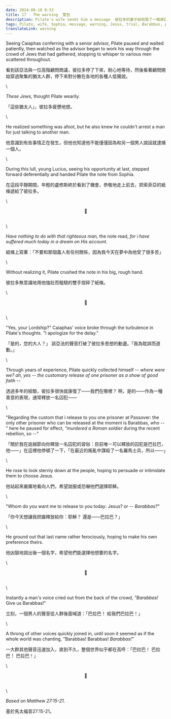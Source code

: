 ```yaml
---
date: 2024-08-18 8:33
title: 17 - The warning  警告
description: Pilate's wife sends him a message  彼拉多的妻子給他發了一條資訊
tags: Pilate, wife, Sophia, message, warning, Jesus, trial, Barabbas, prisoner, release
translateLink: warning
---
```


Seeing Caiaphas conferring with a senior advisor, Pilate paused and waited patiently, then watched as the advisor began to work his way through the crowd of Jews that had gathered, stopping to whisper to various men scattered throughout. 

看到該亞法與一位高階顧問商議，彼拉多停了下來，耐心地等待，然後看著顧問開始穿過聚集的猶太人群，停下來對分散在各地的各種人低聲說。

\

*These Jews,* thought Pilate wearily. 

「這些猶太人」，彼拉多疲憊地想。

\

He realized something was afoot, but he also knew he couldn't arrest a man for just talking to another man. 

他意識到有些事情正在發生，但他也知道他不能僅僅因為和另一個男人說話就逮捕一個人。

\

During this lull, young Lucius, seeing his opportunity at last, stepped forward deferentially and handed Pilate the note from Sophia. 

在這段平靜期間，年輕的盧修斯終於看到了機會，恭敬地走上前去，把索菲亞的紙條遞給了彼拉多。

\

<center>💠</center>

\
\

*Have nothing to do with that righteous man,* the note read, *for i have suffered much today in a dream on His account.*

紙條上寫著：「不要和那個義人有任何關係，因為我今天在夢中為他受了很多苦」

\

Without realizing it, Pilate crushed the note in his big, rough hand. 

彼拉多無意識地用他強壯而粗糙的雙手捏碎了紙條。

\

<center>💠</center>

\
\

"Yes, your Lordship?" Caiaphas' voice broke through the turbulence in Pilate's thoughts. "I apologize for the delay."

「是的，您的大人？」 該亞法的聲音打破了彼拉多思想的動盪。「我為耽誤而道歉。」

\

Through years of experience, Pilate quickly collected himself -- *where were we? ah, yes -- the customary release of one prisoner as a show of good faith --*

透過多年的經驗，彼拉多很快就康復了——我們在哪裡？ 啊，是的——作為一種善意的表現，通常釋放一名囚犯——

\

"Regarding the custom that i release to you one prisoner at Passover: the only other prisoner who can be released at the moment is Barabbas, who --" here he paused for effect, *"murdered a Roman soldier* during the recent rebellion, so --"

「關於我在逾越節向你釋放一名囚犯的習俗：目前唯一可以釋放的囚犯是巴拉巴，他——」在這裡他停頓了一下，「在最近的叛亂中謀殺了一名羅馬士兵，所以——」

\

He rose to look sternly down at the people, hoping to persuade or intimidate them to choose Jesus. 

他站起來嚴厲地看向人們，希望說服或恐嚇他們選擇耶穌。

\

"Whom do you want me to release to you today: Jesus? or -- *Barabbas?"*

「你今天想讓我把誰釋放給你：耶穌？ 還是——巴拉巴？」

\

He ground out that last name rather ferociously, hoping to make his own preference theirs. 

他凶狠地說出後一個名字，希望他們能選擇他想要的名字。

\

<center>💠</center>

\
\

Instantly a man's voice cried out from the back of the crowd, *"Barabbas!* Give us Barabbas!"

立刻，一個男人的聲音從人群後面喊道：「巴拉巴！ 給我們巴拉巴！」

\

A throng of other voices quickly joined in, until soon it seemed as if the whole world was chanting, "Barabbas! Barabbas! *Barabbas!"*

一大群其他聲音迅速加入，直到不久，整個世界似乎都在高呼：「巴拉巴！ 巴拉巴！ 巴拉巴！」

\

<center>💠</center>

\
\

*Based on Matthew 27:15-21.*

基於馬太福音27:15-21。
